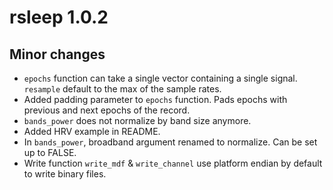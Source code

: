 # rsleep 1.0.2

## Minor changes

  * `epochs` function can take a single vector containing a single signal. `resample` default to the max of the sample rates.
  * Added padding parameter to `epochs` function. Pads epochs with previous and next epochs of the record.
  * `bands_power` does not normalize by band size anymore.
  * Added HRV example in README.
  * In `bands_power`, broadband argument renamed to normalize. Can be set up to FALSE.
  * Write function `write_mdf` & `write_channel` use platform endian by default to write binary files.
